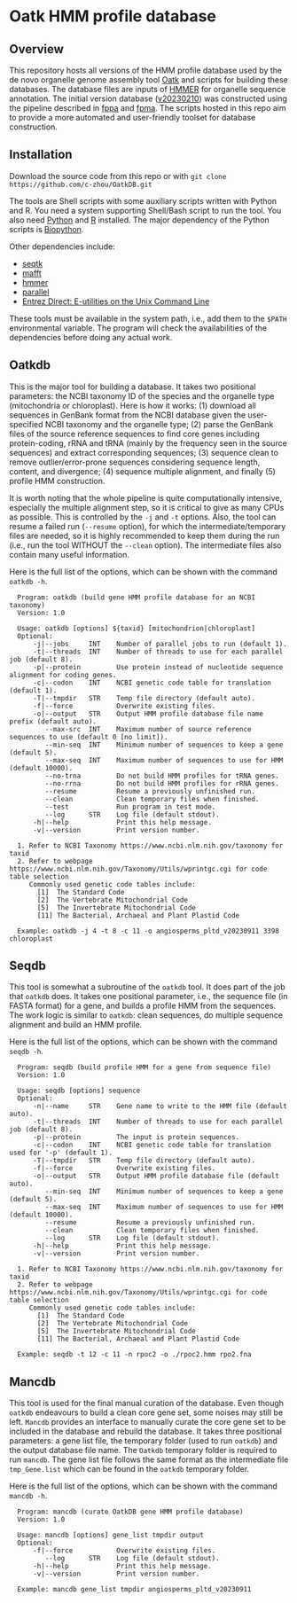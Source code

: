 # Oatk HMM profile database

## Overview
This repository hosts all versions of the HMM profile database used by the de novo organelle genome assembly tool [Oatk](https://github.com/c-zhou/oatk) and scripts for building these databases. The database files are inputs of [HMMER](http://hmmer.org/) for organelle sequence annotation. The initial version database ([v20230210](https://github.com/c-zhou/OatkDB/tree/main/v20230210)) was constructed using the pipeline described in [fppa](https://github.com/tolkit/fppa) and [fpma](https://github.com/tolkit/fpma). The scripts hosted in this repo aim to provide a more automated and user-friendly toolset for database construction.

## Installation
Download the source code from this repo or with `git clone https://github.com/c-zhou/OatkDB.git`

The tools are Shell scripts with some auxiliary scripts written with Python and R. You need a system supporting Shell/Bash script to run the tool. You also need [Python](https://www.python.org/) and [R](https://www.r-project.org/) installed. The major dependency of the Python scripts is [Biopython](https://biopython.org/).

Other dependencies include:

* [seqtk](https://github.com/lh3/seqtk)
* [mafft](https://mafft.cbrc.jp/alignment/software/)
* [hmmer](http://hmmer.org/)
* [parallel](https://www.gnu.org/software/parallel/)
* [Entrez Direct: E-utilities on the Unix Command Line](https://www.ncbi.nlm.nih.gov/books/NBK179288/)

These tools must be available in the system path, i.e., add them to the `$PATH` environmental variable. The program will check the availabilities of the dependencies before doing any actual work.

## Oatkdb
This is the major tool for building a database. It takes two positional parameters: the NCBI taxonomy ID of the species and the organelle type (mitochondria or chloroplast). Here is how it works: (1) download all sequences in GenBank format from the NCBI database given the user-specified NCBI taxonomy and the organelle type; (2) parse the GenBank files of the source reference sequences to find core genes including protein-coding, rRNA and tRNA (mainly by the frequency seen in the source sequences) and extract corresponding sequences; (3) sequence clean to remove outlier/error-prone sequences considering sequence length, content, and divergence; (4) sequence multiple alignment, and finally (5) profile HMM construction.

It is worth noting that the whole pipeline is quite computationally intensive, especially the multiple alignment step, so it is critical to give as many CPUs as possible. This is controlled by the `-j` and `-t` options. Also, the tool can resume a failed run (`--resume` option), for which the intermediate/temporary files are needed, so it is highly recommended to keep them during the run (i.e., run the tool WITHOUT the `--clean` option). The intermediate files also contain many useful information.

Here is the full list of the options, which can be shown with the command `oatkdb -h`.

```
  Program: oatkdb (build gene HMM profile database for an NCBI taxonomy)
  Version: 1.0

  Usage: oatkdb [options] ${taxid} [mitochondrion|chloroplast]
  Optional:
      -j|--jobs     INT    Number of parallel jobs to run (default 1).
      -t|--threads  INT    Number of threads to use for each parallel job (default 8).
      -p|--protein         Use protein instead of nucleotide sequence alignment for coding genes.
      -c|--codon    INT    NCBI genetic code table for translation (default 1).
      -T|--tmpdir   STR    Temp file directory (default auto).
      -f|--force           Overwrite existing files.
      -o|--output   STR    Output HMM profile database file name prefix (default auto).
         --max-src  INT    Maximum number of source reference sequences to use (default 0 [no limit]).
         --min-seq  INT    Minimum number of sequences to keep a gene (default 5).
         --max-seq  INT    Maximum number of sequences to use for HMM (default 10000).
         --no-trna         Do not build HMM profiles for tRNA genes.
         --no-rrna         Do not build HMM profiles for rRNA genes.
         --resume          Resume a previously unfinished run.
         --clean           Clean temporary files when finished.
         --test            Run program in test mode.
         --log      STR    Log file (default stdout).
      -h|--help            Print this help message.
      -v|--version         Print version number.

  1. Refer to NCBI Taxonomy https://www.ncbi.nlm.nih.gov/taxonomy for taxid
  2. Refer to webpage https://www.ncbi.nlm.nih.gov/Taxonomy/Utils/wprintgc.cgi for code table selection
     Commonly used genetic code tables include:
       [1]  The Standard Code
       [2]  The Vertebrate Mitochondrial Code
       [5]  The Invertebrate Mitochondrial Code
       [11] The Bacterial, Archaeal and Plant Plastid Code

  Example: oatkdb -j 4 -t 8 -c 11 -o angiosperms_pltd_v20230911 3398 chloroplast
```

## Seqdb
This tool is somewhat a subroutine of the `oatkdb` tool. It does part of the job that `oatkdb` does. It takes one positional parameter, i.e., the sequence file (in FASTA format) for a gene, and builds a profile HMM from the sequences. The work logic is similar to `oatkdb`: clean sequences, do multiple sequence alignment and build an HMM profile.

Here is the full list of the options, which can be shown with the command `seqdb -h`.

```
  Program: seqdb (build profile HMM for a gene from sequence file)
  Version: 1.0

  Usage: seqdb [options] sequence
  Optional:
      -n|--name     STR    Gene name to write to the HMM file (default auto).
      -t|--threads  INT    Number of threads to use for each parallel job (default 8).
      -p|--protein         The input is protein sequences.
      -c|--codon    INT    NCBI genetic code table for translation used for '-p' (default 1).
      -T|--tmpdir   STR    Temp file directory (default auto).
      -f|--force           Overwrite existing files.
      -o|--output   STR    Output HMM profile database file (default auto).
         --min-seq  INT    Minimum number of sequences to keep a gene (default 5).
         --max-seq  INT    Maximum number of sequences to use for HMM (default 10000).
         --resume          Resume a previously unfinished run.
         --clean           Clean temporary files when finished.
         --log      STR    Log file (default stdout).
      -h|--help            Print this help message.
      -v|--version         Print version number.

  1. Refer to NCBI Taxonomy https://www.ncbi.nlm.nih.gov/taxonomy for taxid
  2. Refer to webpage https://www.ncbi.nlm.nih.gov/Taxonomy/Utils/wprintgc.cgi for code table selection
     Commonly used genetic code tables include:
       [1]  The Standard Code
       [2]  The Vertebrate Mitochondrial Code
       [5]  The Invertebrate Mitochondrial Code
       [11] The Bacterial, Archaeal and Plant Plastid Code

  Example: seqdb -t 12 -c 11 -n rpoc2 -o ./rpoc2.hmm rpo2.fna
```

## Mancdb
This tool is used for the final manual curation of the database. Even though `oatkdb` endeavours to build a clean core gene set, some noises may still be left. `Mancdb` provides an interface to manually curate the core gene set to be included in the database and rebuild the database. It takes three positional parameters: a gene list file, the temporary folder (used to run `oatkdb`) and the output database file name. The `Oatkdb` temporary folder is required to run `mancdb`. The gene list file follows the same format as the intermediate file `tmp_Gene.list` which can be found in the `oatkdb` temporary folder. 

Here is the full list of the options, which can be shown with the command `mancdb -h`.

```
  Program: mancdb (curate OatkDB gene HMM profile database)
  Version: 1.0

  Usage: mancdb [options] gene_list tmpdir output
  Optional:
      -f|--force           Overwrite existing files.
         --log      STR    Log file (default stdout).
      -h|--help            Print this help message.
      -v|--version         Print version number.

  Example: mancdb gene_list tmpdir angiosperms_pltd_v20230911
```

